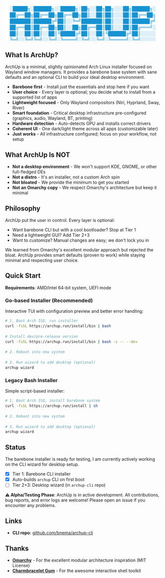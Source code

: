 <p align="center">
  <img src="assets/archup-logo.svg" alt="ArchUp Logo" width="600">
</p>

## What Is ArchUp?

ArchUp is a minimal, slightly opinionated Arch Linux installer focused on Wayland window managers. It provides a barebone base system with sane defaults and an optional CLI to build your ideal desktop environment.

- **Barebone first** - Install just the essentials and stop here if you want
- **User choice** - Every layer is optional; you decide what to install from a supported list of apps
- **Lightweight focused** - Only Wayland compositors (Niri, Hyprland, Sway, River)
- **Smart foundation** - Critical desktop infrastructure pre-configured (graphics, audio, Wayland, BT, printing)
- **Hardware detection** - Auto-detects GPU and installs correct drivers
- **Coherent UI** - One dark/light theme across all apps (customizable later)
- **Just works** - All infrastructure configured; focus on your workflow, not setup

## What ArchUp Is NOT

- **Not a desktop environment** - We won't support KDE, GNOME, or other full-fledged DEs
- **Not a distro** - It's an installer, not a custom Arch spin
- **Not bloated** - We provide the minimum to get you started
- **Not an Omarchy copy** - We respect Omarchy's architecture but keep it minimal

## Philosophy

ArchUp put the user in control. Every layer is optional:

- Want barebone CLI but with a cool bootloader? Stop at Tier 1
- Need a lightweight GUI? Add Tier 2+3
- Want to customize? Manual changes are easy; we don't lock you in

We learned from Omarchy's excellent modular approach but rejected the bloat. ArchUp provides smart defaults (proven to work) while staying minimal and respecting user choice.

## Quick Start

**Requirements**: AMD/Intel 64-bit system, UEFI mode

### Go-based Installer (Recommended)

Interactive TUI with configuration preview and better error handling:

```bash
# 1. Boot Arch ISO, run installer
curl -fsSL https://archup.run/install/bin | bash

# Install dev/pre-release version
curl -fsSL https://archup.run/install/bin | bash -s -- --dev

# 2. Reboot into new system

# 3. Run wizard to add desktop (optional)
archup wizard
```

### Legacy Bash Installer

Simple script-based installer:

```bash
# 1. Boot Arch ISO, install barebone system
curl -fsSL https://archup.run/install | sh

# 2. Reboot into new system

# 3. Run wizard to add desktop (optional)
archup wizard
```

## Status

The barebone installer is ready for testing, I am currently actively working on the CLI wizard for desktop setup.

- [x] Tier 1: Barebone CLI installer
- [x] Auto-builds `archup` CLI on first boot
- [ ] Tier 2+3: Desktop wizard (in `archup-cli` repo)

**⚠️ Alpha/Testing Phase**: ArchUp is in active development. All contributions, bug reports, and error logs are welcome! Please open an issue if you encounter any problems.

## Links

- **CLI repo**: [github.com/bnema/archup-cli](https://github.com/bnema/archup-cli)

## Thanks

- **[Omarchy](https://github.com/omakub/omakub)** - For the excellent modular architecture inspiration (MIT License)
- **[Charmbracelet Gum](https://github.com/charmbracelet/gum)** - For the awesome interactive shell toolkit
